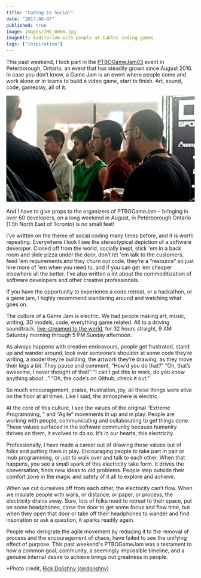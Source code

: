 ```yaml
---
title: "Coding Is Social"
date: "2017-08-07"
published: true
image: images/IMG_0068.jpg
imageAlt: Auditorium with people at tables coding games
tags: ["inspiration"]
---
```


This past weekend, I took part in the [PTBOGameJam03](http://ptbogamejam.com) event in Peterborough, Ontario, an event that has steadily grown since August 2016. In case you don’t know, a Game Jam is an event where people come and work alone or in teams to build a video game, start to finish. Art, sound, code, gameplay, all of it.

![](images/IMG_0067.jpg)

And I have to give props to the organizers of PTBOGameJam – bringing in over 60 developers, on a long weekend in August, in Peterborough Ontario (1.5h North East of Toronto) is no small feat!

I’ve written on the theme of social coding many times before, and it is worth repeating. Everywhere I look I see the stereotypical depiction of a software developer. Closed off from the world, socially inept, stick 'em in a back room and slide pizza under the door, don’t let 'em talk to the customers, feed 'em requirements and they churn out code, they’re a “resource” so just hire more of 'em when you need to, and if you can get ’em cheaper elsewhere all the better. I’ve also written a lot about the commoditization of software developers and other creative professionals.

If you have the opportunity to experience a code retreat, or a hackathon, or a game jam, I highly recommend wandering around and watching what goes on.

The culture of a Game Jam is electric. We had people making art, music, writing, 3D models, code, everything game related. All to a driving soundtrack, [live-streamed to the world](https://www.twitch.tv/ptbogamejam/videos/all), for 32 hours straight, 9 AM Saturday morning through 5 PM Sunday afternoon.

As always happens with creative endeavours, people get frustrated, stand up and wander around, look over someone’s shoulder at some code they’re writing, a model they’re building, the artwork they’re drawing, as they move their legs a bit. They pause and comment, “How’d you do that?” “Oh, that’s awesome, I never thought of that!” “I can’t get this to work, do you know anything about…” “Oh, the code’s on Github, check it out.”

So much encouragement, praise, frustration, joy, all these things were alive on the floor at all times. Like I said, the atmosphere is electric.

At the core of this culture, I see the values of the original “Extreme Programming, ” and “Agile” movements lit up and in play. People are working with people, communicating and collaborating to get things done. These values surfaced in the software community because humanity thrives on them, it evolved to do so. It’s in our hearts, this electricity.

Professionally, I have made a career out of drawing these values out of folks and putting them in play. Encouraging people to take part in pair or mob programming, or just to walk over and talk to each other. When that happens, you see a small spark of this electricity take form. It drives the conversation, finds new ideas to old problems. People step outside their comfort zone in the magic and safety of it all to explore and achieve.

When we cut ourselves off from each other, the electricity can’t flow. When we insulate people with walls, or distance, or paper, or process, the electricity drains away. Sure, lots of folks need to retreat to their space, put on some headphones, close the door to get some focus and flow time, but when they open that door or take off their headphones to wander and find inspiration or ask a question, it sparks readily again.

People who denigrate the agile movement by reducing it to the removal of process and the encouragement of chaos, have failed to see the unifying effect of purpose. This past weekend's PTBOGameJam was a testament to how a common goal, community, a seemingly impossible timeline, and a genuine internal desire to achieve brings out greatness in people.

*Photo credit, [Rick Dolishny (@rdolishny)](https://twitter.com/rdolishny)
